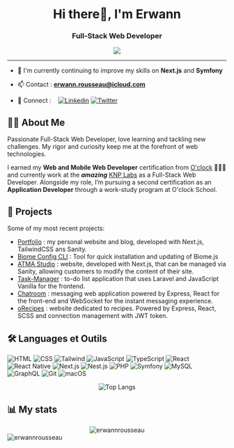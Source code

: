 <h1 align="center">Hi there👋, I'm Erwann</h1>

<h3 align="center">Full-Stack Web Developer</h3>

<div align='center'>
  <a align='center' href="https://erwannrousseau.dev" target="_blank">
    <img src="https://ziadoua.github.io/m3-Markdown-Badges/badges/MyPortfolio/myportfolio2.svg" />
  </a>
</div>


---

- 🌱 I'm currently continuing to improve my skills on **Next.js** and **Symfony**

- 📫 Contact : **<erwann.rousseau@icloud.com>**

- 🤝 Connect : &nbsp;&nbsp; <a target='_blank' href="https://www.linkedin.com/in/ErwannRousseauWebDev">![Linkedin](https://ziadoua.github.io/m3-Markdown-Badges/badges/LinkedIn/linkedin3.svg)</a> <a href="https://twitter.com/erwannrousseau4" target="blank">![Twitter](https://ziadoua.github.io/m3-Markdown-Badges/badges/Twitter/twitter2.svg)</a>

## 👨‍💻 About Me

Passionate Full-Stack Web Developer, love learning and tackling new challenges. My rigor and curiosity keep me at the forefront of web technologies.

I earned my **Web and Mobile Web Developer** certification from [O'clock](https://oclock.io/formations/developpeur-web) 👨‍🎓🌐 and currently work at the **_amazing_** [KNP Labs](https://knplabs.com) as a Full-Stack Web Developer. Alongside my role, I’m pursuing a second certification as an **Application Developer** through a work-study program at O'clock School.

## 🚀 Projects

Some of my most recent projects:

- [Portfolio](https://erwannrousseau.dev) : my personal website and blog, developed with Next.js, TailwindCSS ans Sanity.
- [Biome Config CLI](https://github.com/ErwannRousseau/biome-config) : Tool for quick installation and updating of Biome.js
- [ATMA Studio](https://studio-atma.com) : website, developed with Next.js, that can be managed via Sanity, allowing customers to modify the content of their site.
- [Task-Manager](https://github.com/ErwannRousseau/Task-Manager) : to-do list application that uses Laravel and JavaScript Vanilla for the frontend.
- [Chatroom](https://github.com/ErwannRousseau/Chatroom) : messaging web application powered by Express, React for the front-end and WebSocket for the instant messaging experience.
- [oRecipes](https://github.com/ErwannRousseau/oRecipes) : website dedicated to recipes. Powered by Express, React, SCSS and connection management with JWT token.

## 🛠️ Languages et Outils

![HTML](https://ziadoua.github.io/m3-Markdown-Badges/badges/HTML/html2.svg)
![CSS](https://ziadoua.github.io/m3-Markdown-Badges/badges/CSS/css2.svg)
![Tailwind](https://ziadoua.github.io/m3-Markdown-Badges/badges/TailwindCSS/tailwindcss2.svg)
![JavaScript](https://ziadoua.github.io/m3-Markdown-Badges/badges/Javascript/javascript3.svg)
![TypeScript](https://ziadoua.github.io/m3-Markdown-Badges/badges/TypeScript/typescript1.svg)
![React](https://ziadoua.github.io/m3-Markdown-Badges/badges/React/react2.svg)
![React Native](https://ziadoua.github.io/m3-Markdown-Badges/badges/ReactNative/reactnative3.svg)
![Next.js](https://ziadoua.github.io/m3-Markdown-Badges/badges/NextJS/nextjs1.svg)
![Nest.js](https://ziadoua.github.io/m3-Markdown-Badges/badges/NestJS/nestjs1.svg)
![PHP](https://ziadoua.github.io/m3-Markdown-Badges/badges/PHP/php2.svg)
![Symfony](https://ziadoua.github.io/m3-Markdown-Badges/badges/Symfony/symfony1.svg)
![MySQL](https://ziadoua.github.io/m3-Markdown-Badges/badges/MySQL/mysql3.svg)
![GraphQL](https://ziadoua.github.io/m3-Markdown-Badges/badges/GraphQL/graphql2.svg)
![Git](https://ziadoua.github.io/m3-Markdown-Badges/badges/Git/git2.svg)
![macOS](https://ziadoua.github.io/m3-Markdown-Badges/badges/macOS/macos3.svg)

<div align='center'>

![Top Langs](https://github-readme-stats.vercel.app/api/top-langs/?username=erwannrousseau&layout=compact)

</div>

## 📊 My stats

<div align="center"><img src="https://github-readme-streak-stats.herokuapp.com/?user=erwannrousseau&" alt="erwannrousseau" /></div>

<div align="left"> <img src="https://komarev.com/ghpvc/?username=erwannrousseau&label=Profile%20views&color=0e75b6&style=flat" alt="erwannrousseau" /></div>
